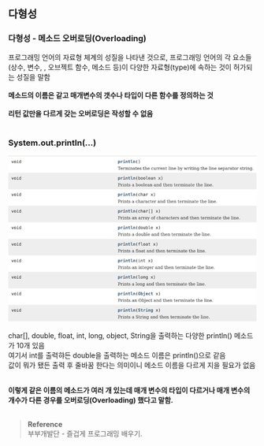 ## 다형성

### 다형성 - 메소드 오버로딩(Overloading)
프로그래밍 언어의 자료형 체계의 성질을 나타낸 것으로, 프로그래밍 언어의 각 요소들(상수, 변수, , 오브젝트 함수, 메소드 등)이 다양한 자료형(type)에 속하는 것이 허가되는 성질을 말함 <br/><br/>
**메소드의 이름은 같고 매개변수의 갯수나 타입이 다른 함수를 정의하는 것**<br/></br>
**리턴 값만을 다르게 갖는 오버로딩은 작성할 수 없음**<br/><br/>
### System.out.println(...)

![img.png](img.png)

char[], double, float, int, long, object, String을 출력하는 다양한 println() 메소드가 10개 있음</br>
여기서 int를 출력햐든 double을 출력하는 메소드 이름은 println()으로 같음</br>
값이 뭐가 됐든 출력 후 줄바꿈 한다는 의미이니 메소드 이름을 다르게 지을 필요가 없음</br></br>

**이렇게 같은 이름의 메소드가 여러 개 있는데 매개 변수의 타입이 다르거나 매개 변수의 개수가 다른 경우를 오버로딩(Overloading) 했다고 말함.**</br></br>

>**Reference**
><br/>부부개발단 - 즐겁게 프로그래밍 배우기.